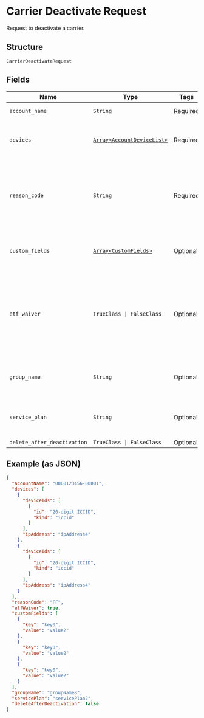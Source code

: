 
# Carrier Deactivate Request

Request to deactivate a carrier.

## Structure

`CarrierDeactivateRequest`

## Fields

| Name | Type | Tags | Description |
|  --- | --- | --- | --- |
| `account_name` | `String` | Required | The name of a billing account. |
| `devices` | [`Array<AccountDeviceList>`](../../doc/models/account-device-list.md) | Required | The devices for which you want to deactivate service, specified by device identifier. |
| `reason_code` | `String` | Required | Code identifying the reason for the deactivation. Currently the only valid reason code is “FF”, which corresponds to General Admin/Maintenance. |
| `custom_fields` | [`Array<CustomFields>`](../../doc/models/custom-fields.md) | Optional | Custom field names and values, if you want to only include devices that have matching values. |
| `etf_waiver` | `TrueClass \| FalseClass` | Optional | Fees may be assessed for deactivating Verizon Wireless devices, depending on the account contract. The etfWaiver parameter waives the Early Termination Fee (ETF), if applicable. |
| `group_name` | `String` | Optional | The name of a device group, if you want to deactivate all devices in that group. |
| `service_plan` | `String` | Optional | The name of a service plan, if you want to only include devices that have that service plan. |
| `delete_after_deactivation` | `TrueClass \| FalseClass` | Optional | - |

## Example (as JSON)

```json
{
  "accountName": "0000123456-00001",
  "devices": [
    {
      "deviceIds": [
        {
          "id": "20-digit ICCID",
          "kind": "iccid"
        }
      ],
      "ipAddress": "ipAddress4"
    },
    {
      "deviceIds": [
        {
          "id": "20-digit ICCID",
          "kind": "iccid"
        }
      ],
      "ipAddress": "ipAddress4"
    }
  ],
  "reasonCode": "FF",
  "etfWaiver": true,
  "customFields": [
    {
      "key": "key0",
      "value": "value2"
    },
    {
      "key": "key0",
      "value": "value2"
    },
    {
      "key": "key0",
      "value": "value2"
    }
  ],
  "groupName": "groupName8",
  "servicePlan": "servicePlan2",
  "deleteAfterDeactivation": false
}
```


